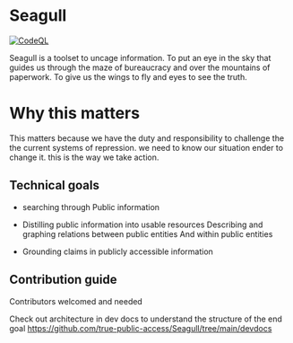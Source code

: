 
# Seagull 
[![CodeQL](https://github.com/true-public-access/begel/actions/workflows/github-code-scanning/codeql/badge.svg)](https://github.com/true-public-access/begel/actions/workflows/github-code-scanning/codeql)

Seagull is a toolset to uncage information. To put an eye in the sky that guides us through the maze of bureaucracy and over the mountains of paperwork. To give us the wings to fly and eyes to see the truth. 

# Why this matters
 This  matters because we have the duty and responsibility to challenge the the current systems of repression. we need to know our situation ender to change it. this is the way we take action.

## Technical goals 

* searching through Public information

* Distilling public information into usable resources  Describing and graphing relations between public entities And within public entities

* Grounding claims in publicly accessible information 

## Contribution guide 

Contributors welcomed and needed

Check out architecture in dev docs to understand the structure of the end goal
https://github.com/true-public-access/Seagull/tree/main/devdocs
